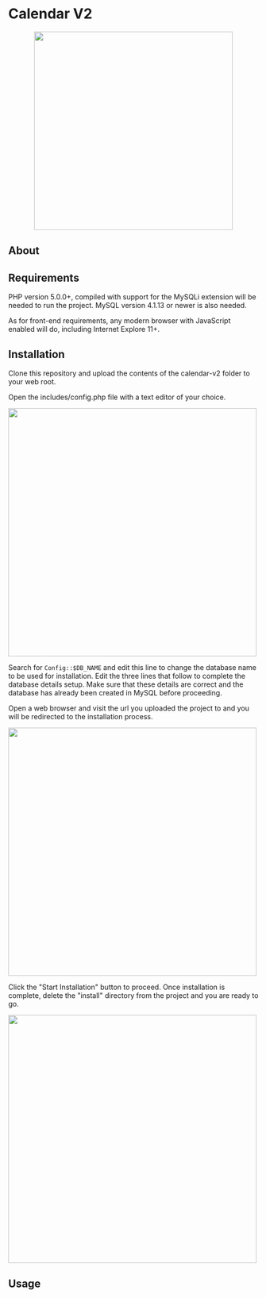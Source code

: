 # Calendar V2

<p align="center">
  <img src="../media/app_screenshot.png?raw=true" width="400" />
</p>

## About

## Requirements

PHP version 5.0.0+, compiled with support for the MySQLi extension will be
needed to run the project. MySQL version 4.1.13 or newer is also needed.

As for front-end requirements, any modern browser with JavaScript enabled
will do, including Internet Explore 11+.

## Installation

Clone this repository and upload the contents of the calendar-v2 folder to your
web root.

Open the includes/config.php file with a text editor of your choice.

<p>
  <img src="../media/config_php_screenshot.png?raw=true" width="500" />
</p>

Search for `Config::$DB_NAME` and edit this line to change the database name to
be used for installation. Edit the three lines that follow to complete the
database details setup. Make sure that these details are correct and the
database has already been created in MySQL before proceeding.

Open a web browser and visit the url you uploaded the project to and you will
be redirected to the installation process.

<p>
  <img src="../media/installation_start_screenshot.png?raw=true" width="500" />
</p>

Click the "Start Installation" button to proceed. Once installation is
complete, delete the "install" directory from the project and you are
ready to go.

<p>
  <img src="../media/installation_end_screenshot.png?raw=true" width="500" />
</p>

## Usage
